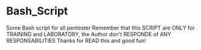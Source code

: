 # Bash_Script
Some Bash script for all pentester
Remember that this SCRIPT are ONLY for TRAINING and LABORATORY, the Author don't RESPONDE of ANY RESPONSABILITIES
Thanks for READ this and good fun!
